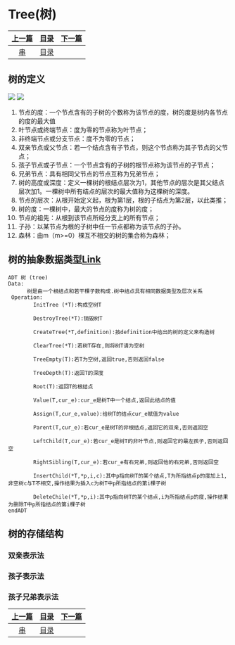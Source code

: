 # Tree(树)

|[上一篇](./009_String.md)|[目录](./index.md)|[下一篇]()|
|:---:|:---:|:---:|
|[串](./009_String.md)|[目录](./index.md)|[]()|

## 树的定义

![](https://img-blog.csdnimg.cn/20190226104545845.png?x-oss-process=image/watermark,type_ZmFuZ3poZW5naGVpdGk,shadow_10,text_aHR0cHM6Ly9ibG9nLmNzZG4ubmV0L3dlaXhpbl80MTI2MjQ1Mw==,size_16,color_FFFFFF,t_70)
![](https://img-blog.csdnimg.cn/20190226104156841.png?x-oss-process=image/watermark,type_ZmFuZ3poZW5naGVpdGk,shadow_10,text_aHR0cHM6Ly9ibG9nLmNzZG4ubmV0L3dlaXhpbl80MTI2MjQ1Mw==,size_16,color_FFFFFF,t_70)

1. 节点的度：一个节点含有的子树的个数称为该节点的度，树的度是树内各节点的度的最大值
2. 叶节点或终端节点：度为零的节点称为叶节点；
3. 非终端节点或分支节点：度不为零的节点；
4. 双亲节点或父节点：若一个结点含有子节点，则这个节点称为其子节点的父节点；
5. 孩子节点或子节点：一个节点含有的子树的根节点称为该节点的子节点；
6. 兄弟节点：具有相同父节点的节点互称为兄弟节点；
7. 树的高度或深度：定义一棵树的根结点层次为1，其他节点的层次是其父结点层次加1。一棵树中所有结点的层次的最大值称为这棵树的深度。
8. 节点的层次：从根开始定义起，根为第1层，根的子结点为第2层，以此类推；
9. 树的度：一棵树中，最大的节点的度称为树的度；
10. 节点的祖先：从根到该节点所经分支上的所有节点；
11. 子孙：以某节点为根的子树中任一节点都称为该节点的子孙。
12. 森林：由m（m>=0）棵互不相交的树的集合称为森林；

## 树的抽象数据类型[Link](https://baozoulin.gitbook.io/-data-structure/di-6-zhang-shu/62shu-de-chou-xiang-shu-ju-lei-xing)

```
ADT 树 (tree)
Data:
      树是由一个根结点和若干棵子数构成.树中结点具有相同数据类型及层次关系
 Operation:
        InitTree (*T):构成空树T

        DestroyTree(*T):销毁树T

        CreateTree(*T,definition):按definition中给出的树的定义来构造树

        ClearTree(*T):若树T存在,则将树T请为空树

        TreeEmpty(T):若T为空树,返回true,否则返回false

        TreeDepth(T):返回T的深度

        Root(T):返回T的根结点

        Value(T,cur_e):cur_e是树T中一个结点,返回此结点的值

        Assign(T,cur_e,value):给树T的结点cur_e赋值为value

        Parent(T,cur_e):若cur_e是树T的非根结点,返回它的双亲,否则返回空

        LeftChild(T,cur_e):若cur_e是树T的非叶节点,则返回它的最左孩子,否则返回空

        RightSibling(T,cur_e):若cur_e有右兄弟,则返回他的右兄弟,否则返回空

        InsertChild(*T,*p,i,c):其中p指向树T的某个结点,T为所指结点p的度加上1,非空树c与T不相交,操作结果为插入c为树T中p所指结点的第i棵子树

        DeleteChile(*T,*p,i):其中p指向树T的某个结点,i为所指结点p的度,操作结果为删除T中p所指结点的第i棵子树
endADT   
```

## 树的存储结构

### 双亲表示法



### 孩子表示法

### 孩子兄弟表示法

|[上一篇](./009_String.md)|[目录](./index.md)|[下一篇]()|
|:---:|:---:|:---:|
|[串](./009_String.md)|[目录](./index.md)|[]()|